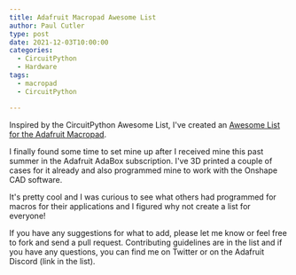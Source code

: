 ```yaml
---
title: Adafruit Macropad Awesome List
author: Paul Cutler 
type: post 
date: 2021-12-03T10:00:00
categories:
  - CircuitPython
  - Hardware
tags:
  - macropad
  - CircuitPython

---
```


Inspired by the CircuitPython Awesome List, I've created an [Awesome List for the Adafruit Macropad](https://github.com/prcutler/awesome-macropad).

I finally found some time to set mine up after I received mine this past summer in the Adafruit AdaBox subscription.  I've 3D printed a couple of cases for it already and also programmed mine to work with the Onshape CAD software.

It's pretty cool and I was curious to see what others had programmed for macros for their applications and I figured why not create a list for everyone!

If you have any suggestions for what to add, please let me know or feel free to fork and send a pull request.  Contributing guidelines are in the list and if you have any questions, you can find me on Twitter or on the Adafruit Discord (link in the list).